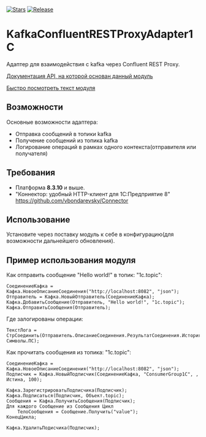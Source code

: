 [![Stars](https://img.shields.io/github/stars/huxuxuya/KafkaConfluentRESTProxyAdapter1C.svg?label=Github%20%E2%98%85&a)](https://github.com/huxuxuya/KafkaConfluentRESTProxyAdapter1C/stargazers)
[![Release](https://img.shields.io/github/tag/huxuxuya/KafkaConfluentRESTProxyAdapter1C.svg?label=Last%20release&a)](https://github.com/huxuxuya/KafkaConfluentRESTProxyAdapter1C/releases)

# KafkaConfluentRESTProxyAdapter1C
Адаптер для взаимодействия с kafka через Confluent REST Proxy.

[Документация API, на которой основан данный модуль]( https://docs.confluent.io/platform/current/kafka-rest/api.html)

[Быстро посмотреть текст модуля](./KafkaConfluentRESTProxyAdapter1C/src/CommonModules/Кафка/Module.bsl)


## Возможности
Основные возможности адаптера:
- Отправка сообщений в топики kafka
- Получение сообщений из топика kafka
- Логирование операций в рамках одного контекста(отправителя или получателя)


## Требования
- Платформа **8.3.10** и выше.
- "Коннектор: удобный HTTP-клиент для 1С:Предприятие 8" https://github.com/vbondarevsky/Connector

## Использование
Установите через поставку модуль к себе в конфигурацию(для возможности дальнейшего обновления).

## Пример использования модуля

Как отправить сообщение "Hello world!" в топик: "1с.topic":
```bsl
СоединениеКафка = Кафка.НовоеОписаниеСоединения("http://localhost:8082", "json");
Отправитель = Кафка.НовыйОтправитель(СоединениеКафка);
Кафка.ДобавитьСообщение(Отправитель, "Hello world!", "1с.topic");	   	
Кафка.ОтправитьСообщения(Отправитель);     
```

Где залогированы операции:
```bsl
ТекстЛога = СтрСоединить(Отправитель.ОписаниеСоединения.РезультатСоединения.ИсторияОпераций, Символы.ПС);
```

Как прочитать сообщения из топика: "1с.topic":
```bsl
СоединениеКафка = Кафка.НовоеОписаниеСоединения("http://localhost:8082", "json");
Подписчик = Кафка.НовыйПодписчик(СоединениеКафка, "ConsumerGroup1C", , Истина, 100);
	
Кафка.ЗарегистрироватьПодписчика(Подписчик);	
Кафка.Подписаться(Подписчик, Объект.topic);	
Сообщения = Кафка.ПолучитьСообщения(Подписчик);
Для каждого Сообщение из Сообщения Цикл 
	ТелоСообщения = Сообщение.Получить("value");
КонецЦикла;
	
Кафка.УдалитьПодисчика(Подписчик);
```
